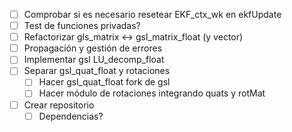 - [ ] Comprobar si es necesario resetear EKF_ctx_wk en ekfUpdate
- [ ] Test de funciones privadas?
- [ ] Refactorizar gls_matrix <-> gsl_matrix_float (y vector)
- [ ] Propagación y gestión de errores
- [ ] Implementar gsl LU_decomp_float
- [ ] Separar gsl_quat_float y rotaciones
  - [ ] Hacer gsl_quat_float fork de gsl 
  - [ ] Hacer módulo de rotaciones integrando quats y rotMat
- [ ] Crear repositorio
  - [ ] Dependencias?